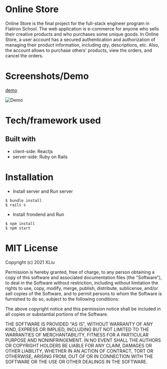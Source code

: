 # Online Store

Online Store is the final project for the full-stack engineer program in Flatiron School. The web application is e-commerce for anyone who sells their creative products and who purchases some unique goods. In Online Store, a user account has a secured authentication and authorization of managing their product information, including qty, descriptions, etc. Also, the account allows to purchase others' products, view the orders, and cancel the orders.

# Screenshots/Demo

<a href='https://drive.google.com/file/d/1Zfon1Vj3uHVKxPuS-f2ywF7TkXwWxqPq/view?usp=sharing'>demo</a>

![Demo](https://drive.google.com/file/d/1Zfon1Vj3uHVKxPuS-f2ywF7TkXwWxqPq/view?usp=sharing)

# Tech/framework used

## Built with

* client-side: Reactjs
* server-side: Ruby on Rails

# Installation

* Install server and Run server

```
$ bundle install
$ rails s
```

* Install frondend and Run 

```
$ npm install
$ npm start
```

# MIT License

Copyright (c) 2021 XLiu

Permission is hereby granted, free of charge, to any person obtaining a copy
of this software and associated documentation files (the "Software"), to deal
in the Software without restriction, including without limitation the rights
to use, copy, modify, merge, publish, distribute, sublicense, and/or sell
copies of the Software, and to permit persons to whom the Software is
furnished to do so, subject to the following conditions:

The above copyright notice and this permission notice shall be included in all
copies or substantial portions of the Software.

THE SOFTWARE IS PROVIDED "AS IS", WITHOUT WARRANTY OF ANY KIND, EXPRESS OR
IMPLIED, INCLUDING BUT NOT LIMITED TO THE WARRANTIES OF MERCHANTABILITY,
FITNESS FOR A PARTICULAR PURPOSE AND NONINFRINGEMENT. IN NO EVENT SHALL THE
AUTHORS OR COPYRIGHT HOLDERS BE LIABLE FOR ANY CLAIM, DAMAGES OR OTHER
LIABILITY, WHETHER IN AN ACTION OF CONTRACT, TORT OR OTHERWISE, ARISING FROM,
OUT OF OR IN CONNECTION WITH THE SOFTWARE OR THE USE OR OTHER DEALINGS IN THE
SOFTWARE.